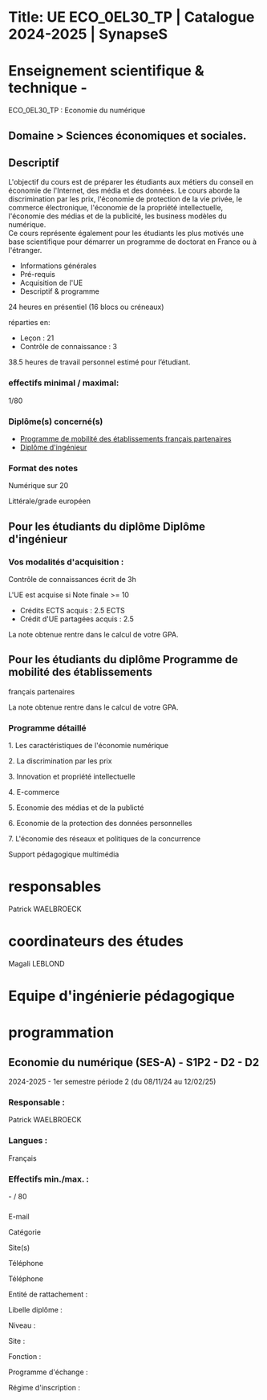 # Title: UE ECO_0EL30_TP | Catalogue 2024-2025 | SynapseS

#  [ ](/catalogue/2024-2025) Enseignement scientifique & technique \-
ECO_0EL30_TP : Economie du numérique

## Domaine > Sciences économiques et sociales.

## Descriptif

L'objectif du cours est de préparer les étudiants aux métiers du conseil en
économie de l'Internet, des média et des données. Le cours aborde la
discrimination par les prix, l'économie de protection de la vie privée, le
commerce électronique, l'économie de la propriété intellectuelle, l'économie
des médias et de la publicité, les business modèles du numérique.  
Ce cours représente également pour les étudiants les plus motivés une base
scientifique pour démarrer un programme de doctorat en France ou à l'étranger.  
  

  * Informations générales
  * Pré-requis
  * Acquisition de l'UE
  * Descriptif & programme

24 heures en présentiel (16 blocs ou créneaux)

réparties en:

  * Leçon : 21
  * Contrôle de connaissance : 3

38.5 heures de travail personnel estimé pour l’étudiant.

### effectifs minimal / maximal:

1/80

### Diplôme(s) concerné(s)

  * [Programme de mobilité des établissements français partenaires](/catalogue/2024-2025/diplome/2063/PEF-programme-de-mobilite-des-etablissements-francais-partenaires)
  * [Diplôme d'ingénieur](/catalogue/2024-2025/diplome/4/ING-diplome-d-ingenieur)

### Format des notes

Numérique sur 20

Littérale/grade européen

## Pour les étudiants du diplôme Diplôme d'ingénieur

### Vos modalités d'acquisition :

Contrôle de connaissances écrit de 3h

L'UE est acquise si Note finale >= 10

  * Crédits ECTS acquis : 2.5 ECTS
  * Crédit d'UE partagées acquis : 2.5

La note obtenue rentre dans le calcul de votre GPA.

## Pour les étudiants du diplôme Programme de mobilité des établissements
français partenaires

La note obtenue rentre dans le calcul de votre GPA.

### Programme détaillé

1\. Les caractéristiques de l'économie numérique

2\. La discrimination par les prix

3\. Innovation et propriété intellectuelle

4\. E-commerce

5\. Economie des médias et de la publicté

6\. Economie de la protection des données personnelles

7\. L'économie des réseaux et politiques de la concurrence

Support pédagogique multimédia

# responsables

Patrick WAELBROECK

# coordinateurs des études

Magali LEBLOND

# Equipe d'ingénierie pédagogique

# programmation

## Economie du numérique (SES-A) - S1P2 - D2 - D2

2024-2025 - 1er semestre période 2 (du 08/11/24 au 12/02/25)

### Responsable :

Patrick WAELBROECK

### Langues :

Français

### Effectifs min./max. :

\- / 80

###

E-mail

Catégorie

Site(s)

Téléphone

Téléphone

Entité de rattachement :

Libelle diplôme :

Niveau :

Site :

Fonction :

Programme d'échange :

Régime d'inscription :

